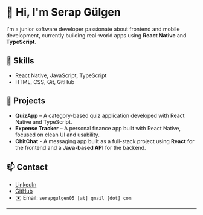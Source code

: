 # 👋 Hi, I'm Serap Gülgen

I'm a junior software developer passionate about frontend and mobile development, currently building real-world apps using **React Native** and **TypeScript**.

## 🔧 Skills
- React Native, JavaScript, TypeScript
- HTML, CSS, Git, GitHub

## 🧪 Projects
- **QuizApp** – A category-based quiz application developed with React Native and TypeScript.
- **Expense Tracker** – A personal finance app built with React Native, focused on clean UI and usability.
- **ChitChat** - A messaging app built as a full-stack project using **React** for the frontend and a **Java-based API** for the backend.



## 📫 Contact

- [LinkedIn](https://www.linkedin.com/in/serap-gulgen/)
- [GitHub](https://github.com/SerapG)
- ✉️ Email: `serapgulgen05 [at] gmail [dot] com`

---
